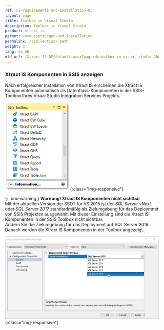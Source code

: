 ```yaml
---
ref: xi-requirements-and-installation-03
layout: page
title: Toolbox in Visual Studio
description: Toolbox in Visual Studio
product: xtract-is
parent: voraussetzungen-und-installation
permalink: /:collection/:path
weight: 3
lang: de_DE
old_url: /Xtract-IS-DE/default.aspx?pageid=toolbox-in-visual-studio-2005
---
```

### Xtract IS Komponenten in SSIS anzeigen
Nach erfolgreicher Installation von Xtract IS erscheinen die Xtract IS Komponenten automatisch als Datenfluss-Komponenten in der SSIS-Toolbox Ihres Visual Studio Integration Services Projekts.

![XIS_SSIS_Toolbox](/img/content/XIS_SSIS_Toolbox.png){:class="img-responsive"} <br>

{: .box-warning }
**Warnung! Xtract IS Komponenten nicht sichtbar**<br> Mit der aktuellen Version der SSDT für VS 2015 ist der *SQL Server vNext* oder *SQL Server 2017* standardmäßig als Zielumgebung für das Deploymnet von SSIS Projekten ausgewählt. Mit dieser Einstellung sind die Xtract IS Komponenten in der SSIS Toolbox nicht sichtbar. <br> Ändern Sie die Zielumgebung für das Deployment auf SQL Server 2016. Danach werden die Xtract IS Komponenten in der Toolbox angezeigt.

![XIS_deployment_target_version_vNext](/img/content/VS_Deployment_Target.png){:class="img-responsive"}



